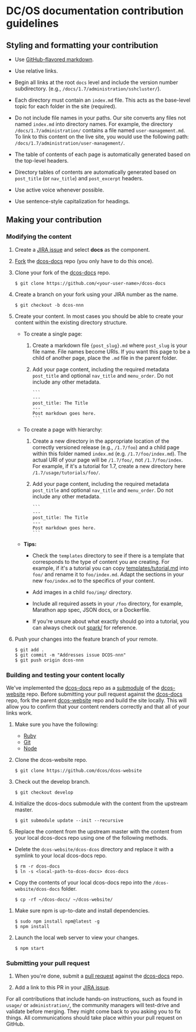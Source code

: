 # DC/OS documentation contribution guidelines

## Styling and formatting your contribution

- Use [GitHub-flavored markdown](https://help.github.com/enterprise/11.10.340/user/articles/github-flavored-markdown/).

- Use relative links.

- Begin all links at the root `docs` level and include the version number subdirectory. (e.g., `/docs/1.7/administration/sshcluster/`).

- Each directory must contain an `index.md` file. This acts as the base-level topic for each folder in the site (required).

- Do not include file names in your paths. Our site converts any files not named `index.md` into directory names. For example, the directory `/docs/1.7/administration/` contains a file named `user-management.md`. To link to this content on the live site, you would use the following path: `/docs/1.7/administration/user-management/`.

- The table of contents of each page is automatically generated based on the top-level headers.

- Directory tables of contents are automatically generated based on `post_title` (or `nav_title`) and `post_excerpt` headers.

- Use active voice whenever possible.

- Use sentence-style capitalization for headings.

## Making your contribution

### Modifying the content

1. Create a [JIRA issue](https://dcosjira.atlassian.net/secure/CreateIssue!default.jspa) and select **docs** as the component.

1. [Fork](https://help.github.com/articles/fork-a-repo/) the [dcos-docs](https://github.com/dcos/dcos-docs) repo (you only have to do this once).

1. Clone your fork of the [dcos-docs](https://github.com/dcos/dcos-docs) repo.

    ```
    $ git clone https://github.com/<your-user-name>/dcos-docs
    ```

1. Create a branch on your fork using your JIRA number as the name.

    ```
    $ git checkout -b dcos-nnn
    ```

1. Create your content. In most cases you should be able to create your content within the existing directory structure. 

    - To create a single page:
        1. Create a markdown file `{post_slug}.md` where `post_slug` is your file name. File names become URIs. If you want this page to be a child of another page, place the `.md` file in the parent folder.
        1. Add your page content, including the required metadata `post_title` and optional `nav_title` and `menu_order`. Do not include any other metadata.
        
               ```
               ---
               post_title: The Title
               ---
               Post markdown goes here.
               ```
    - To create a page with hierarchy:
        1. Create a new directory in the appropriate location of the correctly versioned release (e.g., `/1.7/foo`) and a child page within this folder named `index.md` (e.g. `/1.7/foo/index.md`). The actual URI of your page will be `/1.7/foo/`, not `/1.7/foo/index`. For example, if it's a tutorial for 1.7, create a new directory here `/1.7/usage/tutorials/foo/`.
        1. Add your page content, including the required metadata `post_title` and optional `nav_title` and `menu_order`. Do not include any other metadata.
                
               ```
               ---
               post_title: The Title
               ---
               Post markdown goes here.
               ```

    - **Tips:** 
        * Check the `templates` directory to see if there is a template that corresponds to the type of content you are creating. For example, if it's a tutorial you can copy [templates/tutorial.md](templates/tutorial.md) into `foo/` and rename it to `foo/index.md`. Adapt the sections in your new `foo/index.md` to the specifics of your content.

        * Add images in a child `foo/img/` directory.  

        * Include all required assets in your `/foo` directory, for example, Marathon app spec, JSON docs, or a Dockerfile.

        * If you're unsure about what exactly should go into a tutorial, you can always check out [spark/](/1.7/usage/tutorials/spark/) for reference.

1. Push your changes into the feature branch of your remote.

    ```
    $ git add .
    $ git commit -m "Addresses issue DCOS-nnn"
    $ git push origin dcos-nnn
    ```

### <a name="test-local"></a>Building and testing your content locally

We've implemented the [dcos-docs](https://github.com/dcos/dcos-docs) repo as a [submodule](https://git-scm.com/book/en/v2/Git-Tools-Submodules) of the [dcos-website](https://github.com/dcos/dcos-website) repo. Before submitting your pull request against the [dcos-docs](https://github.com/dcos/dcos-docs) repo, fork the parent [dcos-website](https://github.com/dcos/dcos-website) repo and build the site locally. This will allow you to confirm that your content renders correctly and that all of your links work. 

1. Make sure you have the following: 
    - [Ruby](https://www.ruby-lang.org/en/documentation/installation/)
    - [Git](https://git-scm.com/book/en/v2/Getting-Started-Installing-Git)
    - [Node](https://docs.npmjs.com/getting-started/installing-node)

1. Clone the dcos-website repo.

    ```
    $ git clone https://github.com/dcos/dcos-website
    ```

1. Check out the develop branch.

    ```
    $ git checkout develop
    ```

1. Initialize the dcos-docs submodule with the content from the upstream master.

    ```
    $ git submodule update --init --recursive
    ```

1. Replace the content from the upstream master with the content from your local dcos-docs repo using one of the following methods.

  - Delete the `dcos-website/dcos-dcos` directory and replace it with a symlink to your local dcos-docs repo. 

     ```
     $ rm -r dcos-docs
     $ ln -s <local-path-to-dcos-docs> dcos-docs
     ```
  - Copy the contents of your local dcos-docs repo into the `/dcos-website/dcos-docs` folder.

     ```
     $ cp -rf ~/dcos-docs/ ~/dcos-website/
     ``` 

1. Make sure npm is up-to-date and install dependencies. 
    
    ```
    $ sudo npm install npm@latest -g
    $ npm install
    ```

1. Launch the local web server to view your changes.

    ```
    $ npm start
    ```
    
### Submitting your pull request

1. When you're done, submit a [pull request](https://help.github.com/articles/using-pull-requests/) against the [dcos-docs](https://github.com/dcos/dcos-docs) repo.

1. Add a link to this PR in your [JIRA issue](https://dcosjira.atlassian.net/).

For all contributions that include hands-on instructions, such as found in `usage/` or `administration/`, the community managers will test-drive and validate before merging. They might come back to you asking you to fix things. All communications should take place within your pull request on GitHub.  
